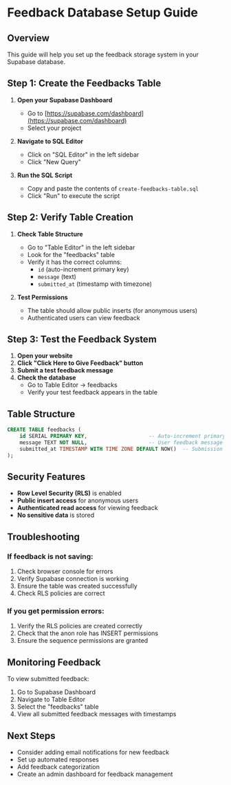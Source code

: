 # Feedback Database Setup Guide

## Overview
This guide will help you set up the feedback storage system in your Supabase database.

## Step 1: Create the Feedbacks Table

1. **Open your Supabase Dashboard**
   - Go to [https://supabase.com/dashboard](https://supabase.com/dashboard)
   - Select your project

2. **Navigate to SQL Editor**
   - Click on "SQL Editor" in the left sidebar
   - Click "New Query"

3. **Run the SQL Script**
   - Copy and paste the contents of `create-feedbacks-table.sql`
   - Click "Run" to execute the script

## Step 2: Verify Table Creation

1. **Check Table Structure**
   - Go to "Table Editor" in the left sidebar
   - Look for the "feedbacks" table
   - Verify it has the correct columns:
     - `id` (auto-increment primary key)
     - `message` (text)
     - `submitted_at` (timestamp with timezone)

2. **Test Permissions**
   - The table should allow public inserts (for anonymous users)
   - Authenticated users can view feedback

## Step 3: Test the Feedback System

1. **Open your website**
2. **Click "Click Here to Give Feedback" button**
3. **Submit a test feedback message**
4. **Check the database**
   - Go to Table Editor → feedbacks
   - Verify your test feedback appears in the table

## Table Structure

```sql
CREATE TABLE feedbacks (
    id SERIAL PRIMARY KEY,                    -- Auto-increment primary key
    message TEXT NOT NULL,                    -- User feedback message
    submitted_at TIMESTAMP WITH TIME ZONE DEFAULT NOW()  -- Submission timestamp
);
```

## Security Features

- **Row Level Security (RLS)** is enabled
- **Public insert access** for anonymous users
- **Authenticated read access** for viewing feedback
- **No sensitive data** is stored

## Troubleshooting

### If feedback is not saving:
1. Check browser console for errors
2. Verify Supabase connection is working
3. Ensure the table was created successfully
4. Check RLS policies are correct

### If you get permission errors:
1. Verify the RLS policies are created correctly
2. Check that the anon role has INSERT permissions
3. Ensure the sequence permissions are granted

## Monitoring Feedback

To view submitted feedback:
1. Go to Supabase Dashboard
2. Navigate to Table Editor
3. Select the "feedbacks" table
4. View all submitted feedback messages with timestamps

## Next Steps

- Consider adding email notifications for new feedback
- Set up automated responses
- Add feedback categorization
- Create an admin dashboard for feedback management
